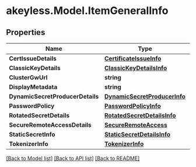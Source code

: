 # akeyless.Model.ItemGeneralInfo

## Properties

Name | Type | Description | Notes
------------ | ------------- | ------------- | -------------
**CertIssueDetails** | [**CertificateIssueInfo**](CertificateIssueInfo.md) |  | [optional] 
**ClassicKeyDetails** | [**ClassicKeyDetailsInfo**](ClassicKeyDetailsInfo.md) |  | [optional] 
**ClusterGwUrl** | **string** |  | [optional] 
**DisplayMetadata** | **string** |  | [optional] 
**DynamicSecretProducerDetails** | [**DynamicSecretProducerInfo**](DynamicSecretProducerInfo.md) |  | [optional] 
**PasswordPolicy** | [**PasswordPolicyInfo**](PasswordPolicyInfo.md) |  | [optional] 
**RotatedSecretDetails** | [**RotatedSecretDetailsInfo**](RotatedSecretDetailsInfo.md) |  | [optional] 
**SecureRemoteAccessDetails** | [**SecureRemoteAccess**](SecureRemoteAccess.md) |  | [optional] 
**StaticSecretInfo** | [**StaticSecretDetailsInfo**](StaticSecretDetailsInfo.md) |  | [optional] 
**TokenizerInfo** | [**TokenizerInfo**](TokenizerInfo.md) |  | [optional] 

[[Back to Model list]](../README.md#documentation-for-models) [[Back to API list]](../README.md#documentation-for-api-endpoints) [[Back to README]](../README.md)


